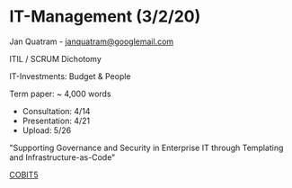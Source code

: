 # IT-Management (3/2/20)

Jan Quatram - janquatram@googlemail.com

ITIL / SCRUM Dichotomy

IT-Investments: Budget & People

Term paper: ~ 4,000 words
- Consultation: 4/14
- Presentation: 4/21 
- Upload: 5/26

"Supporting Governance and Security in Enterprise IT through Templating and Infrastructure-as-Code"

[COBIT5](https://www.isaca.org/resources/cobit)

<!--stackedit_data:
eyJoaXN0b3J5IjpbLTk0MzkxMTkxNSwtMTA0OTU2NTYwLC01Mz
IzOTI4OTBdfQ==
-->